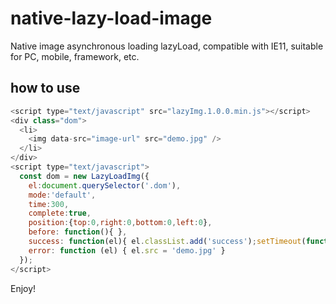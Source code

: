 # native-lazy-load-image
Native image asynchronous loading lazyLoad, compatible with IE11, suitable for PC, mobile, framework, etc.

## how to use
```js
<script type="text/javascript" src="lazyImg.1.0.0.min.js"></script>
<div class="dom">
  <li>
    <img data-src="image-url" src="demo.jpg" />
  </li>
</div>
<script type="text/javascript">
  const dom = new LazyLoadImg({
    el:document.querySelector('.dom'),
    mode:'default', 
    time:300,
    complete:true, 
    position:{top:0,right:0,bottom:0,left:0},
    before: function(){ },
    success: function(el){ el.classList.add('success');setTimeout(function(){el.classList.remove('success')},1000); },
    error: function (el) { el.src = 'demo.jpg' }
  });
</script>
```
Enjoy!
